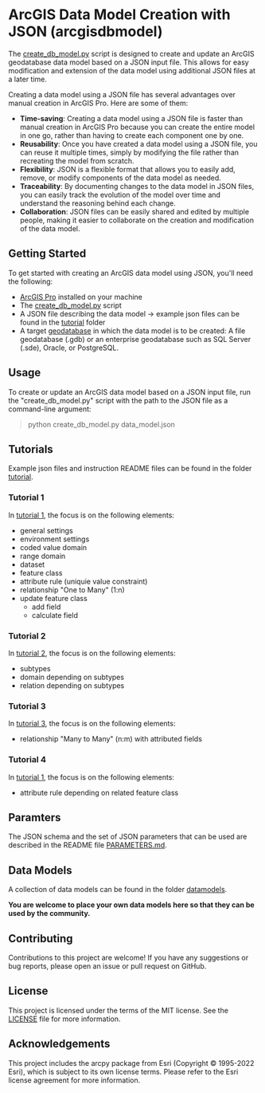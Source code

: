 # ArcGIS Data Model Creation with JSON (arcgisdbmodel)
The [create_db_model.py](create_db_model.py) script is designed to create and update an ArcGIS geodatabase data model based on a JSON input file. This allows for easy modification and extension of the data model using additional JSON files at a later time.

Creating a data model using a JSON file has several advantages over manual creation in ArcGIS Pro. Here are some of them:
- **Time-saving**: Creating a data model using a JSON file is faster than manual creation in ArcGIS Pro because you can create the entire model in one go, rather than having to create each component one by one.
- **Reusability**: Once you have created a data model using a JSON file, you can reuse it multiple times, simply by modifying the file rather than recreating the model from scratch.
- **Flexibility**: JSON is a flexible format that allows you to easily add, remove, or modify components of the data model as needed.
- **Traceability**: By documenting changes to the data model in JSON files, you can easily track the evolution of the model over time and understand the reasoning behind each change.
- **Collaboration**: JSON files can be easily shared and edited by multiple people, making it easier to collaborate on the creation and modification of the data model.

## Getting Started
To get started with creating an ArcGIS data model using JSON, you'll need the following:
- [ArcGIS Pro](https://pro.arcgis.com/de/pro-app/latest/get-started/download-arcgis-pro.htm) installed on your machine
- The [create_db_model.py](create_db_model.py) script
- A JSON file describing the data model → example json files can be found in the [tutorial](tutorial) folder
- A target [geodatabase](https://pro.arcgis.com/en/pro-app/latest/help/data/geodatabases/overview/an-overview-of-creating-geodatabases.htm) in which the data model is to be created: A file geodatabase (.gdb) or an enterprise geodatabase such as SQL Server (.sde), Oracle, or PostgreSQL.

## Usage
To create or update an ArcGIS data model based on a JSON input file, run the "create_db_model.py" script with the path to the JSON file as a command-line argument:

> python create_db_model.py data_model.json

## Tutorials
Example json files and instruction README files can be found in the folder [tutorial](tutorial).

### Tutorial 1
In  [tutorial 1](tutorial/tutorial_1/INSTRUCTIONS_TUTORIAL_1.md), the focus is on the following elements:
- general settings
- environment settings
- coded value domain
- range domain
- dataset
- feature class
- attribute rule (uniquie value constraint)
- relationship "One to Many" (1:n)
- update feature class
    - add field
    - calculate field

### Tutorial 2
In  [tutorial 2](tutorial/tutorial_2/INSTRUCTIONS_TUTORIAL_2.md), the focus is on the following elements:
- subtypes
- domain depending on subtypes
- relation depending on subtypes

### Tutorial 3
In  [tutorial 3](tutorial/tutorial_1/INSTRUCTIONS_TUTORIAL_3.md), the focus is on the following elements:
- relationship "Many to Many" (n:m) with attributed fields

### Tutorial 4
In  [tutorial 1](tutorial/tutorial_1/INSTRUCTIONS_TUTORIAL_1.md), the focus is on the following elements:
- attribute rule depending on related feature class

## Paramters
The JSON schema and the set of JSON parameters that can be used are described in the README file [PARAMETERS.md](PARAMETERS.md).

## Data Models
A collection of data models can be found in the folder [datamodels](datamodels). 

**You are welcome to place your own data models here so that they can be used by the community.**

## Contributing
Contributions to this project are welcome! If you have any suggestions or bug reports, please open an issue or pull request on GitHub.

## License
This project is licensed under the terms of the MIT license. See the [LICENSE](LICENSE.txt) file for more information.

## Acknowledgements
This project includes the arcpy package from Esri (Copyright © 1995-2022 Esri), which is subject to its own license terms. Please refer to the Esri license agreement for more information.

